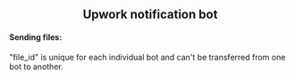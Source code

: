 <h2 align="center">Upwork notification bot</h2>

<h4>Sending files:</h4>
<p>"file_id" is unique for each individual bot and can't be transferred from one bot to another.</p>
